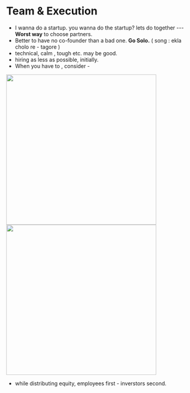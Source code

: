 # Team & Execution

- I wanna do a startup. you wanna do the startup? lets do together --- **Worst way** to choose partners.
- Better to have no co-founder than a bad one. **Go Solo.** ( song : ekla cholo re - tagore )
- technical, calm , tough etc. may be good.
- hiring as less as possible, initially.
- When you have to , consider - 
<img src="https://github.com/shekharbiswas/Startup-guide/assets/32758439/a66fce15-60bc-404a-9248-94ef494058fc" width="400">

<img src="https://github.com/shekharbiswas/Startup-guide/assets/32758439/bffac82a-7444-4197-95da-25c25227c490" width="400">

- while distributing equity, employees first - inverstors second. 

